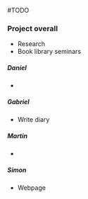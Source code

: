 #TODO

### Project overall
- Research
- Book library seminars

##### Daniel
- 

##### Gabriel
- Write diary


##### Martin
- 

##### Simon
- Webpage
